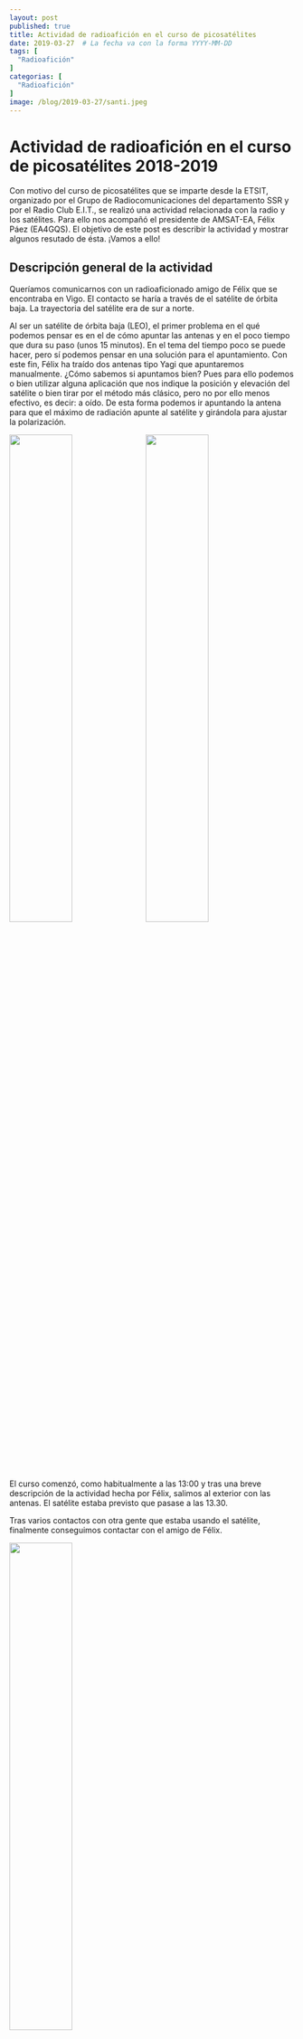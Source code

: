 ```yaml
---
layout: post
published: true
title: Actividad de radioafición en el curso de picosatélites
date: 2019-03-27  # La fecha va con la forma YYYY-MM-DD
tags: [
  "Radioafición"
]
categorias: [
  "Radioafición"
]
image: /blog/2019-03-27/santi.jpeg
---
```


# Actividad de radioafición en el curso de picosatélites 2018-2019

Con motivo del curso de picosatélites que se imparte desde la ETSIT, organizado por el Grupo de Radiocomunicaciones del departamento SSR  y  por el Radio Club E.I.T., se realizó una actividad relacionada con la radio y los satélites. Para ello nos acompañó el presidente de AMSAT-EA, Félix Páez (EA4GQS). El objetivo de este post es describir la actividad y mostrar algunos resutado de ésta. ¡Vamos a ello!

## Descripción general de la actividad

Queríamos comunicarnos con un radioaficionado amigo de Félix que se encontraba en Vigo. El contacto se haría a través de el satélite de órbita baja. La trayectoria del satélite era de sur a norte.

Al ser un satélite de órbita baja (LEO), el primer problema en el qué podemos pensar es en el de cómo apuntar las antenas y en el poco tiempo que dura su paso (unos 15 minutos). En el tema del tiempo poco se puede hacer, pero sí podemos pensar en una solución para el apuntamiento. Con este fin, Félix ha traído dos antenas tipo Yagi que apuntaremos manualmente. ¿Cómo sabemos si apuntamos bien? Pues para ello podemos o bien utilizar alguna aplicación que nos indique la posición y elevación del satélite o bien tirar por el método más clásico, pero no por ello menos efectivo, es decir: a oído. De esta forma podemos ir apuntando la antena para que el máximo de radiación apunte al satélite y girándola para ajustar la polarización. 


<img src="/blog/2019-03-27/santi.jpeg" width="47%">



<img src="/blog/2019-03-27/app.jpeg" width="47%">
               
        
El curso comenzó, como habitualmente a las 13:00 y tras una breve descripción de la actividad hecha por Félix, salimos al exterior con las antenas. El satélite estaba previsto que pasase a las 13.30. 


Tras varios contactos con otra gente que estaba usando el satélite, finalmente conseguimos contactar con el amigo de Félix. 

<img src="/blog/2019-03-27/antena.jpeg" width="47%">
        


Al finalizar la actividad y tras el paso del satélite, volvimos a las aulas donde Félix comento cuestiones relacionadas con las actividades que lleva a cabo AMSAT-EA (podéis encontrar más información en su [página web](https://www.amsat-ea.org/))


## Conclusiones

Como conclusión general de la actividad, desde el RadioClub queremos, lo primero, agradecer a Félix su entrega y la posibilidad que nos ha dado de ver esta demostración. Por otro lado, creemos que es algo muy positivo que actividades como esta tengan lugar dentro del curso ya que nos acercan a este mundo de una forma muy llamativa y didáctica. Además, ayuda a conocer las limitaciones en la radioafición por satélite desde el punto de vista de la radio. 

Esperamos que en los años que vienen, este tipo de actividades puedan seguirse realizando.


## Comentarios del Curso 


La descripción de la actividad forma parte del curso de picosatélites que el RadioClub lleva impulsando un par de años. Por eso, consideramos tambien necesario hacer de forma breve una valoración del curso.

Como breve descripción del curso, cabe comentar que es una oportunidad para introducirse en el mundillo de los satélites, picosatélites, radiodifusión y radioafición. 

Se realiza primero una introducción a las radiocomunicaciones y comunicaciones con satélites. El resto del curso se centra en satélites y picosatélites. 

También se sale del aula para realizar actividades como la anteriormente descrita. Ha servido de acercamiento a lo que el curso expone, un acercamiento más práctico y que seguro que repetiremos. 

Por último comentar que el RadioClub tiene la intención de seguir propulsando esta actividad, queriendo que el próximo año sea mejor incluso. 

<img src="/blog/2019-03-27/foto.jpg" width="47%">
